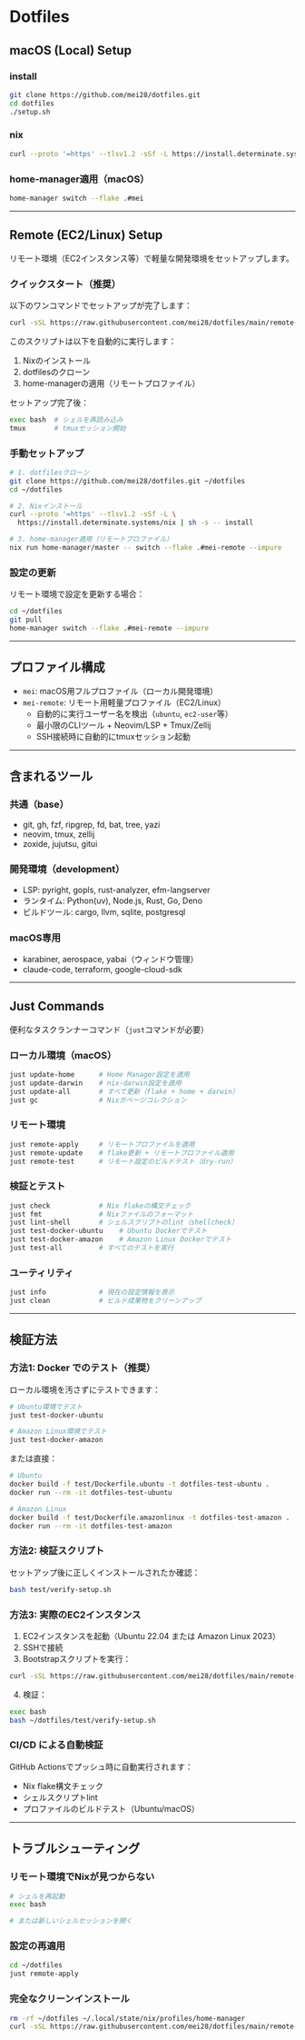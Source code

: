 # Dotfiles

## macOS (Local) Setup

### install

``` bash
git clone https://github.com/mei28/dotfiles.git
cd dotfiles
./setup.sh
```

### nix

```bash
curl --proto '=https' --tlsv1.2 -sSf -L https://install.determinate.systems/nix | sh -s -- install
```

### home-manager適用（macOS）

```bash
home-manager switch --flake .#mei
```

---

## Remote (EC2/Linux) Setup

リモート環境（EC2インスタンス等）で軽量な開発環境をセットアップします。

### クイックスタート（推奨）

以下のワンコマンドでセットアップが完了します：

```bash
curl -sSL https://raw.githubusercontent.com/mei28/dotfiles/main/remote-bootstrap.sh | bash
```

このスクリプトは以下を自動的に実行します：
1. Nixのインストール
2. dotfilesのクローン
3. home-managerの適用（リモートプロファイル）

セットアップ完了後：
```bash
exec bash  # シェルを再読み込み
tmux       # tmuxセッション開始
```

### 手動セットアップ

```bash
# 1. dotfilesクローン
git clone https://github.com/mei28/dotfiles.git ~/dotfiles
cd ~/dotfiles

# 2. Nixインストール
curl --proto '=https' --tlsv1.2 -sSf -L \
  https://install.determinate.systems/nix | sh -s -- install

# 3. home-manager適用（リモートプロファイル）
nix run home-manager/master -- switch --flake .#mei-remote --impure
```

### 設定の更新

リモート環境で設定を更新する場合：

```bash
cd ~/dotfiles
git pull
home-manager switch --flake .#mei-remote --impure
```

---

## プロファイル構成

- `mei`: macOS用フルプロファイル（ローカル開発環境）
- `mei-remote`: リモート用軽量プロファイル（EC2/Linux）
  - 自動的に実行ユーザー名を検出（`ubuntu`, `ec2-user`等）
  - 最小限のCLIツール + Neovim/LSP + Tmux/Zellij
  - SSH接続時に自動的にtmuxセッション起動

---

## 含まれるツール

### 共通（base）
- git, gh, fzf, ripgrep, fd, bat, tree, yazi
- neovim, tmux, zellij
- zoxide, jujutsu, gitui

### 開発環境（development）
- LSP: pyright, gopls, rust-analyzer, efm-langserver
- ランタイム: Python(uv), Node.js, Rust, Go, Deno
- ビルドツール: cargo, llvm, sqlite, postgresql

### macOS専用
- karabiner, aerospace, yabai（ウィンドウ管理）
- claude-code, terraform, google-cloud-sdk

---

## Just Commands

便利なタスクランナーコマンド（`just`コマンドが必要）

### ローカル環境（macOS）
```bash
just update-home      # Home Manager設定を適用
just update-darwin    # nix-darwin設定を適用
just update-all       # すべて更新（flake + home + darwin）
just gc               # Nixガベージコレクション
```

### リモート環境
```bash
just remote-apply     # リモートプロファイルを適用
just remote-update    # flake更新 + リモートプロファイル適用
just remote-test      # リモート設定のビルドテスト（dry-run）
```

### 検証とテスト
```bash
just check            # Nix flakeの構文チェック
just fmt              # Nixファイルのフォーマット
just lint-shell       # シェルスクリプトのlint（shellcheck）
just test-docker-ubuntu    # Ubuntu Dockerでテスト
just test-docker-amazon    # Amazon Linux Dockerでテスト
just test-all         # すべてのテストを実行
```

### ユーティリティ
```bash
just info             # 現在の設定情報を表示
just clean            # ビルド成果物をクリーンアップ
```

---

## 検証方法

### 方法1: Docker でのテスト（推奨）

ローカル環境を汚さずにテストできます：

```bash
# Ubuntu環境でテスト
just test-docker-ubuntu

# Amazon Linux環境でテスト
just test-docker-amazon
```

または直接：

```bash
# Ubuntu
docker build -f test/Dockerfile.ubuntu -t dotfiles-test-ubuntu .
docker run --rm -it dotfiles-test-ubuntu

# Amazon Linux
docker build -f test/Dockerfile.amazonlinux -t dotfiles-test-amazon .
docker run --rm -it dotfiles-test-amazon
```

### 方法2: 検証スクリプト

セットアップ後に正しくインストールされたか確認：

```bash
bash test/verify-setup.sh
```

### 方法3: 実際のEC2インスタンス

1. EC2インスタンスを起動（Ubuntu 22.04 または Amazon Linux 2023）
2. SSHで接続
3. Bootstrapスクリプトを実行：
```bash
curl -sSL https://raw.githubusercontent.com/mei28/dotfiles/main/remote-bootstrap.sh | bash
```
4. 検証：
```bash
exec bash
bash ~/dotfiles/test/verify-setup.sh
```

### CI/CD による自動検証

GitHub Actionsでプッシュ時に自動実行されます：
- Nix flake構文チェック
- シェルスクリプトlint
- プロファイルのビルドテスト（Ubuntu/macOS）

---

## トラブルシューティング

### リモート環境でNixが見つからない
```bash
# シェルを再起動
exec bash

# または新しいシェルセッションを開く
```

### 設定の再適用
```bash
cd ~/dotfiles
just remote-apply
```

### 完全なクリーンインストール
```bash
rm -rf ~/dotfiles ~/.local/state/nix/profiles/home-manager
curl -sSL https://raw.githubusercontent.com/mei28/dotfiles/main/remote-bootstrap.sh | bash
```

